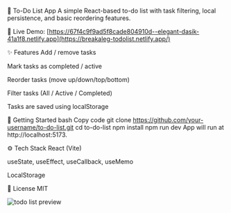📝 To-Do List App
A simple React-based to-do list with task filtering, local persistence, and basic reordering features.

🔗 Live Demo: [https://67f4c9f9ad5f8cade804910d--elegant-dasik-41a1f8.netlify.app](https://breakaleg-todolist.netlify.app/)

✨ Features
Add / remove tasks

Mark tasks as completed / active

Reorder tasks (move up/down/top/bottom)

Filter tasks (All / Active / Completed)

Tasks are saved using localStorage

🚀 Getting Started
bash
Copy code
git clone https://github.com/your-username/to-do-list.git
cd to-do-list
npm install
npm run dev
App will run at http://localhost:5173.

⚙️ Tech Stack
React (Vite)

useState, useEffect, useCallback, useMemo

LocalStorage

📄 License
MIT

![todo list preview](https://github.com/user-attachments/assets/3d3e4143-f6b9-4d83-afd9-ad7d22762878)
